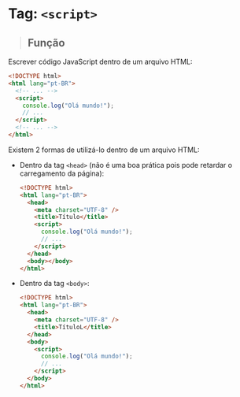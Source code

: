 # Tag: `<script>`

> ## **Função**

Escrever código JavaScript dentro de um arquivo HTML:

```html
<!DOCTYPE html>
<html lang="pt-BR">
  <!-- ... -->
  <script>
    console.log("Olá mundo!");
    // ...
  </script>
  <!-- ... -->
</html>
```

Existem 2 formas de utilizá-lo dentro de um arquivo HTML:

- Dentro da tag `<head>` (não é uma boa prática pois pode retardar o carregamento da página):

  ```html
  <!DOCTYPE html>
  <html lang="pt-BR">
    <head>
      <meta charset="UTF-8" />
      <title>Título</title>
      <script>
        console.log("Olá mundo!");
        // ...
      </script>
    </head>
    <body></body>
  </html>
  ```

- Dentro da tag `<body>`:

  ```html
  <!DOCTYPE html>
  <html lang="pt-BR">
    <head>
      <meta charset="UTF-8" />
      <title>TítuloL</title>
    </head>
    <body>
      <script>
        console.log("Olá mundo!");
        // ...
      </script>
    </body>
  </html>
  ```
